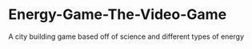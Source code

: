 Energy-Game-The-Video-Game
==========================

A city building game based off of science and different types of energy

